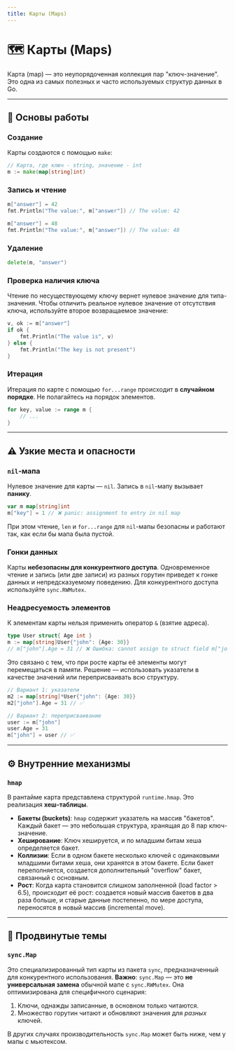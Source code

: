 ```yaml
---
title: Карты (Maps)
---
```


# 🗺️ Карты (Maps)

Карта (map) — это неупорядоченная коллекция пар "ключ-значение". Это одна из самых полезных и часто используемых структур данных в Go.

---

## 🚀 Основы работы

### Создание
Карты создаются с помощью `make`:
```go
// Карта, где ключ - string, значение - int
m := make(map[string]int)
```

### Запись и чтение
```go
m["answer"] = 42
fmt.Println("The value:", m["answer"]) // The value: 42

m["answer"] = 48
fmt.Println("The value:", m["answer"]) // The value: 48
```

### Удаление
```go
delete(m, "answer")
```

### Проверка наличия ключа
Чтение по несуществующему ключу вернет нулевое значение для типа-значения. Чтобы отличить реальное нулевое значение от отсутствия ключа, используйте второе возвращаемое значение:
```go
v, ok := m["answer"]
if ok {
    fmt.Println("The value is", v)
} else {
    fmt.Println("The key is not present")
}
```

### Итерация
Итерация по карте с помощью `for...range` происходит в **случайном порядке**. Не полагайтесь на порядок элементов.
```go
for key, value := range m {
    // ...
}
```

---

## ⚠️ Узкие места и опасности

### `nil`-мапа
Нулевое значение для карты — `nil`. Запись в `nil`-мапу вызывает **панику**.
```go
var m map[string]int
m["key"] = 1 // ❌ panic: assignment to entry in nil map
```
При этом чтение, `len` и `for...range` для `nil`-мапы безопасны и работают так, как если бы мапа была пустой.

### Гонки данных
Карты **небезопасны для конкурентного доступа**. Одновременное чтение и запись (или две записи) из разных горутин приведет к гонке данных и непредсказуемому поведению. Для конкурентного доступа используйте `sync.RWMutex`.

### Неадресуемость элементов
К элементам карты нельзя применить оператор `&` (взятие адреса).
```go
type User struct{ Age int }
m := map[string]User{"john": {Age: 30}}
// m["john"].Age = 31 // ❌ Ошибка: cannot assign to struct field m["john"].Age
```
Это связано с тем, что при росте карты её элементы могут перемещаться в памяти. Решение — использовать указатели в качестве значений или переприсваивать всю структуру.
```go
// Вариант 1: указатели
m2 := map[string]*User{"john": {Age: 30}}
m2["john"].Age = 31 // ✅

// Вариант 2: переприсваивание
user := m["john"]
user.Age = 31
m["john"] = user // ✅
```

---

## ⚙️ Внутренние механизмы

### `hmap`
В рантайме карта представлена структурой `runtime.hmap`. Это реализация **хеш-таблицы**.
- **Бакеты (buckets)**: `hmap` содержит указатель на массив "бакетов". Каждый бакет — это небольшая структура, хранящая до 8 пар ключ-значение.
- **Хеширование**: Ключ хешируется, и по младшим битам хеша определяется бакет.
- **Коллизии**: Если в одном бакете несколько ключей с одинаковыми младшими битами хеша, они хранятся в этом бакете. Если бакет переполняется, создается дополнительный "overflow" бакет, связанный с основным.
- **Рост**: Когда карта становится слишком заполненной (load factor > 6.5), происходит её рост: создается новый массив бакетов в два раза больше, и старые данные постепенно, по мере доступа, переносятся в новый массив (incremental move).

---

## 🚀 Продвинутые темы

### `sync.Map`
Это специализированный тип карты из пакета `sync`, предназначенный для конкурентного использования.
**Важно**: `sync.Map` — это **не универсальная замена** обычной мапе с `sync.RWMutex`. Она оптимизирована для специфичного сценария:
1.  Ключи, однажды записанные, в основном только читаются.
2.  Множество горутин читают и обновляют значения для *разных* ключей.

В других случаях производительность `sync.Map` может быть ниже, чем у мапы с мьютексом.

